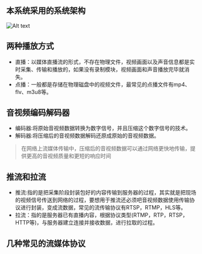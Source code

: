 ## 本系统采用的系统架构
![Alt text](image1.png)
## 两种播放方式

- 直播：以媒体直播流的形式，不存在物理文件，视频画面以及声音信息都是实时采集、传输和播放的，如果没有录制模块，视频画面和声音播放完毕就消失。
- 点播：一般都是存储在物理磁盘中的视频文件，最常见的点播文件有mp4、flv、m3u8等。
## 音视频编码解码器

- 编码器:将原始音视频数据转换为数字信号，并且压缩这个数字信号的技术。
- 解码器:将压缩后的音视频数据解码还原成原始的音视频数据。
> 在网络上流媒体传输中，压缩后的音视频数据可以通过网络更快地传输，提供更高的音视频质量和更短的响应时间

## 推流和拉流

- 推流:指的是把采集阶段封装包好的内容传输到服务器的过程，其实就是把现场的视频信号传送到网络的过程，要想用于推流还必须吧音视频数据使用传输协议进行封装，变成流数据，常见的流传输协议有RTSP，RTMP，HLS等。
- 拉流：指的是服务器已有直播内容，根据协议类型(RTMP，RTP，RTSP，HTTP等)，与服务器建立连接并接收数据，进行拉取的过程。
## 几种常见的流媒体协议


